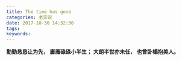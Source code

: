 ```yaml
---
title: The time has gone
categories: 老实说
date: 2017-10-30 14:32:30
tags: 
keywords:
---
```


**勤勤恳恳让为先，
庸庸碌碌小半生；
大朗半世亦未任，
也曾卧榻抱美人。**







